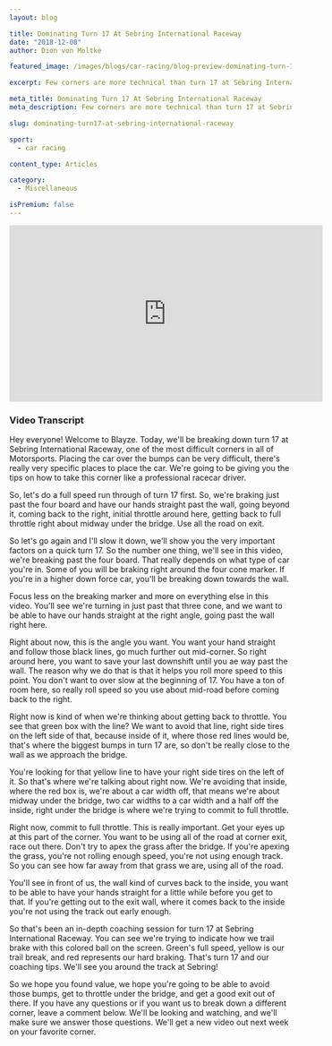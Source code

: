 ```yaml
---
layout: blog

title: Dominating Turn 17 At Sebring International Raceway
date: "2018-12-08"
author: Dion von Moltke

featured_image: /images/blogs/car-racing/blog-preview-dominating-turn-17-at-sebring-compressor.jpg

excerpt: Few corners are more technical than turn 17 at Sebring International Raceway. Learn everything you need to know to go out and dominate it here.

meta_title: Dominating Turn 17 At Sebring International Raceway
meta_description: Few corners are more technical than turn 17 at Sebring International Raceway. Learn everything you need to know to go out and dominate it here.

slug: dominating-turn17-at-sebring-international-raceway

sport:
  - car racing

content_type: Articles

category:
  - Miscellaneous

isPremium: false
---
```


<iframe title="Blog iFrame" id="videoIframe" width="560" height="315" src="https://www.youtube.com/embed/c30YjWM1Jhw" frameborder="0" allow="accelerometer; autoplay; encrypted-media; gyroscope; picture-in-picture" allowfullscreen></iframe>

### Video Transcript

Hey everyone! Welcome to Blayze. Today, we'll be breaking down turn 17 at Sebring International Raceway, one of the most difficult corners in all of Motorsports. Placing the car over the bumps can be very difficult, there's really very specific places to place the car. We're going to be giving you the tips on how to take this corner like a professional racecar driver.

So, let's do a full speed run through of turn 17 first. So, we're braking just past the four board and have our hands straight past the wall, going beyond it, coming back to the right, initial throttle around here, getting back to full throttle right about midway under the bridge. Use all the road on exit.

So let's go again and I'll slow it down, we'll show you the very important factors on a quick turn 17. So the number one thing, we'll see in this video, we're breaking past the four board. That really depends on what type of car you're in. Some of you will be braking right around the four cone marker. If you're in a higher down force car, you'll be breaking down towards the wall.

Focus less on the breaking marker and more on everything else in this video. You'll see we're turning in just past that three cone, and we want to be able to have our hands straight at the right angle, going past the wall right here.

Right about now, this is the angle you want. You want your hand straight and follow those black lines, go much further out mid-corner. So right around here, you want to save your last downshift until you ae way past the wall. The reason why we do that is that it helps you roll more speed to this point. You don't want to over slow at the beginning of 17. You have a ton of room here, so really roll speed so you use about mid-road before coming back to the right.

Right now is kind of when we're thinking about getting back to throttle. You see that green box with the line? We want to avoid that line, right side tires on the left side of that, because inside of it, where those red lines would be, that's where the biggest bumps in turn 17 are, so don't be really close to the wall as we approach the bridge.

You're looking for that yellow line to have your right side tires on the left of it. So that's where we're talking about right now. We're avoiding that inside, where the red box is, we're about a car width off, that means we're about midway under the bridge, two car widths to a car width and a half off the inside, right under the bridge is where we're trying to commit to full throttle.

Right now, commit to full throttle. This is really important. Get your eyes up at this part of the corner. You want to be using all of the road at corner exit, race out there. Don't try to apex the grass after the bridge. If you're apexing the grass, you're not rolling enough speed, you're not using enough track. So you can see how far away from that grass we are, using all of the road.

You'll see in front of us, the wall kind of curves back to the inside, you want to be able to have your hands straight for a little while before you get to that. If you're getting out to the exit wall, where it comes back to the inside you're not using the track out early enough.

So that's been an in-depth coaching session for turn 17 at Sebring International Raceway. You can see we're trying to indicate how we trail brake with this colored ball on the screen. Green's full speed, yellow is our trail break, and red represents our hard braking. That's turn 17 and our coaching tips. We'll see you around the track at Sebring!

So we hope you found value, we hope you're going to be able to avoid those bumps, get to throttle under the bridge, and get a good exit out of there. If you have any questions or if you want us to break down a different corner, leave a comment below. We'll be looking and watching, and we'll make sure we answer those questions. We'll get a new video out next week on your favorite corner.
